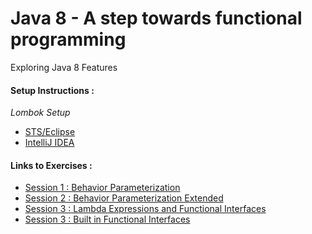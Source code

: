 # Java 8 - A step towards functional programming
Exploring Java 8 Features

####  Setup Instructions :
_Lombok Setup_
* [STS/Eclipse](https://projectlombok.org/setup/eclipse)
* [IntelliJ IDEA](https://projectlombok.org/setup/intellij)

#### Links to Exercises :
* [Session 1 : Behavior Parameterization](https://github.com/MyronRogtao/java8features/blob/master/exercise/Session1.md)
* [Session 2 : Behavior Parameterization Extended](https://github.com/MyronRogtao/java8features/blob/master/exercise/Session2.md)
* [Session 3 : Lambda Expressions and Functional Interfaces](https://github.com/apekshakhabia/Java8Features/blob/master/exercise/Session3.docx)
* [Session 3 : Built in Functional Interfaces](https://github.com/apekshakhabia/Java8Features/blob/master/exercise/Session4.docx)
